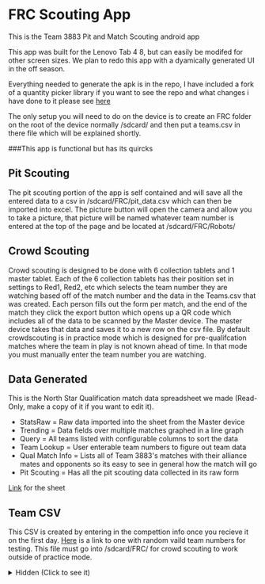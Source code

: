 # FRC Scouting App

This is the Team 3883 Pit and Match Scouting android app

This app was built for the Lenovo Tab 4 8, but can easily be modifed for other screen sizes. We plan to redo this app with a dyamically generated UI in the off season.

Everything needed to generate the apk is in the repo, I have included a fork of a quantity picker library if you want to see the repo and what changes i have done to it please see [here](https://github.com/deadman96385/QuantityPicker)

The only setup you will need to do on the device is to create an FRC folder on the root of the device normally /sdcard/ and then put a teams.csv in there file which will be explained shortly.

###This app is functional but has its quircks

## Pit Scouting
The pit scouting portion of the app is self contained and will save all the entered data to a csv in /sdcard/FRC/pit_data.csv which can then be imported into excel. 
The picture button will open the camera and allow you to take a picture, that picture will be named whatever team number is entered at the top of the page and be located at /sdcard/FRC/Robots/

## Crowd Scouting
Crowd scouting is designed to be done with 6 collection tablets and 1 master tablet. Each of the 6 collection tablets has their position set in settings to Red1, Red2, etc which selects the team number they are watching based off of the match number and the data in the Teams.csv that was created.
Each person fills out the form per match, and the end of the match they click the export button which opens up a QR code which includes all of the data to be scanned by the Master device. The master device takes that data and saves it to a new row on the csv file. By default crowdscouting is in practice mode which is designed for pre-qualifcation matches where the team in play is not known ahead of time. In that mode you must manually enter the team number you are watching.

## Data Generated
This is the North Star Qualification match data spreadsheet we made (Read-Only, make a copy of it if you want to edit it).
* StatsRaw = Raw data imported into the sheet from the Master device
* Trending = Data fields over multiple matches graphed in a line graph
* Query = All teams listed with configurable columns to sort the data
* Team Lookup = User enterable team numbers to figure out team data
* Qual Match Info = Lists all of Team 3883's matches with their alliance mates and opponents so its easy to see in general how the match will go
* Pit Scouting = Has all the pit scouting data collected in its raw form

[Link](https://docs.google.com/spreadsheets/d/1GUqZBtCIhQMSCdasIogJNdImYHpLEd3w5SxdPndWn8U/edit?usp=sharing) for the sheet

## Team CSV
This CSV is created by entering in the compettion info once you recieve it on the first day. [Here](https://goo.gl/dKqBr7) is a link to one with random vaild team numbers for testing.
This file must go into /sdcard/FRC/ for crowd scouting to work outside of practice mode.
<details><summary>Hidden (Click to see it)</summary>
<img src="https://i.imgur.com/k3YKSTq.png">
</details>